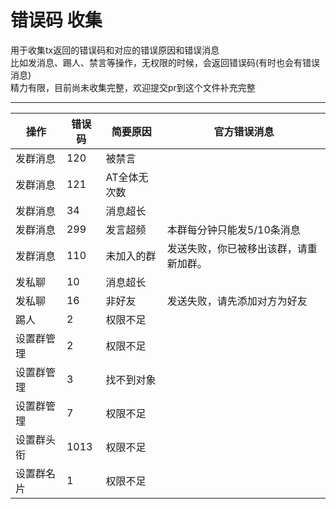 # 错误码 收集

用于收集tx返回的错误码和对应的错误原因和错误消息  
比如发消息、踢人、禁言等操作，无权限的时候，会返回错误码(有时也会有错误消息)  
精力有限，目前尚未收集完整，欢迎提交pr到这个文件补充完整

----

|操作|错误码|简要原因|官方错误消息|
|-|-|-|-|
|发群消息|120|被禁言||
|发群消息|121|AT全体无次数||
|发群消息|34|消息超长||
|发群消息|299|发言超频|本群每分钟只能发5/10条消息|
|发群消息|110|未加入的群|发送失败，你已被移出该群，请重新加群。|
|发私聊|10|消息超长||
|发私聊|16|非好友|发送失败，请先添加对方为好友|
|踢人|2|权限不足||
|设置群管理|2|权限不足||
|设置群管理|3|找不到对象||
|设置群管理|7|权限不足||
|设置群头衔|1013|权限不足||
|设置群名片|1|权限不足||
